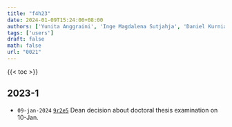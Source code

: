 ```yaml
---
title: "f4h23"
date: 2024-01-09T15:24:00+08:00
authors: ['Yunita Anggraini', 'Inge Magdalena Sutjahja', 'Daniel Kurnia', 'Sparisoma Viridi']
tags: ['users']
draft: false
math: false
url: "0021"
---
```

{{< toc >}}


## 2023-1
+ `09-jan-2024` [`9r2e5`](https://osf.io/9r2e5) Dean decision about doctoral thesis examination on 10-Jan.